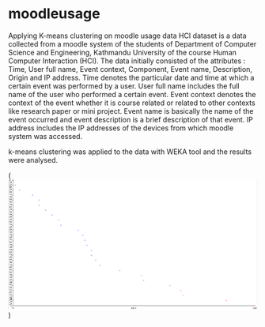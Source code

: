 # moodleusage
Applying K-means clustering on moodle usage data
HCI dataset is a data collected from a moodle system of the students of Department of Computer Science and Engineering, Kathmandu University of the course Human Computer Interaction (HCI).
The data initially consisted of the attributes : Time, User full name, Event context, Component, Event name, Description, Origin and  IP address. 
Time denotes the particular date and time at which a certain event was performed by a user. User full name includes the full name of the user who performed a certain event. Event context denotes the context of the event whether it is course related or related to other contexts like research paper or mini project. Event name is basically the name of the event occurred and event description is a brief description of that event. IP address includes the IP addresses of the devices from which moodle system was accessed.



k-means clustering was applied to the data with WEKA tool and the results were analysed.

(![visualization](https://github.com/manasikattel/moodleusage/blob/master/visualization.png))
